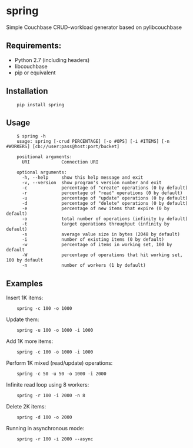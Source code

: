 spring
======

Simple Couchbase CRUD-workload generator based on pylibcouchbase

Requirements:
-------------

* Python 2.7 (including headers)
* libcouchbase
* pip or equivalent

Installation
------------

        pip install spring

Usage
-----

        $ spring -h
        usage: spring [-crud PERCENTAGE] [-o #OPS] [-i #ITEMS] [-n #WORKERS] [cb://user:pass@host:port/bucket]

        positional arguments:
          URI            Connection URI

        optional arguments:
          -h, --help     show this help message and exit
          -v, --version  show program's version number and exit
          -c             percentage of "create" operations (0 by default)
          -r             percentage of "read" operations (0 by default)
          -u             percentage of "update" operations (0 by default)
          -d             percentage of "delete" operations (0 by default)
          -e             percentage of new items that expire (0 by default)
          -o             total number of operations (infinity by default)
          -t             target operations throughput (infinity by default)
          -s             average value size in bytes (2048 by default)
          -i             number of existing items (0 by default)
          -w             percentage of items in working set, 100 by default
          -W             percentage of operations that hit working set, 100 by default
          -n             number of workers (1 by default)

Examples
--------

Insert 1K items:

        spring -c 100 -o 1000

Update them:

        spring -u 100 -o 1000 -i 1000

Add 1K more items:

        spring -c 100 -o 1000 -i 1000

Perform 1K mixed (read/update) operations:

        spring -c 50 -u 50 -o 1000 -i 2000

Infinite read loop using 8 workers:

        spring -r 100 -i 2000 -n 8

Delete 2K items:

        spring -d 100 -o 2000


Running in asynchronous mode:

        spring -r 100 -i 2000 --async
